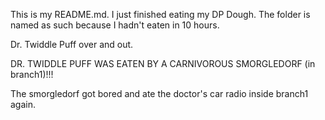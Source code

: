 This is my README.md. I just finished eating my DP Dough. The folder is named as such because I hadn't eaten in 10 hours.

Dr. Twiddle Puff over and out. 

DR. TWIDDLE PUFF WAS EATEN BY A CARNIVOROUS SMORGLEDORF (in branch1)!!!

The smorgledorf got bored and ate the doctor's car radio inside branch1 again.
